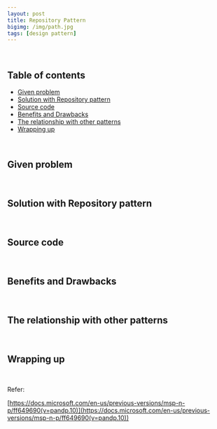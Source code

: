 ```yaml
---
layout: post
title: Repository Pattern
bigimg: /img/path.jpg
tags: [design pattern]
---
```




<br>

## Table of contents
- [Given problem](#given-problem)
- [Solution with Repository pattern](#solution-with-repository-pattern)
- [Source code](#source-code)
- [Benefits and Drawbacks](#benefits-and-drawbacks)
- [The relationship with other patterns](#the-relationship-with-other-patterns)
- [Wrapping up](#wrapping-up)


<br>

## Given problem






<br>

## Solution with Repository pattern






<br>

## Source code





<br>

## Benefits and Drawbacks



<br>

## The relationship with other patterns




<br>

## Wrapping up




<br>

Refer:

[https://docs.microsoft.com/en-us/previous-versions/msp-n-p/ff649690(v=pandp.10)](https://docs.microsoft.com/en-us/previous-versions/msp-n-p/ff649690(v=pandp.10))